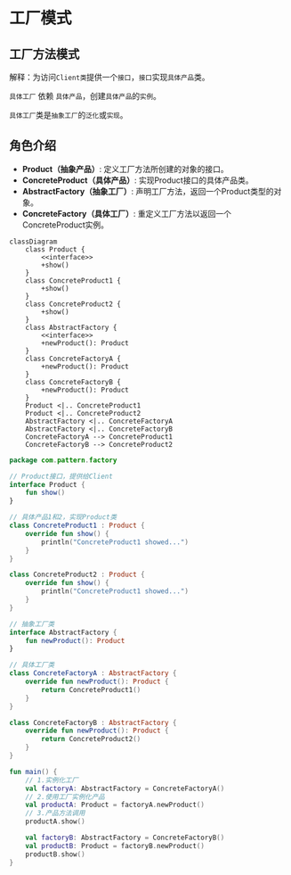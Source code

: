 # 工厂模式

## 工厂方法模式

解释：为访问`Client类`提供一个`接口`，`接口`实现`具体产品`类。

`具体工厂` 依赖 `具体产品`，创建`具体产品`的`实例`。

`具体工厂`类是`抽象工厂`的`泛化`或`实现`。

## 角色介绍
- **Product（抽象产品）**: 定义工厂方法所创建的对象的接口。
- **ConcreteProduct（具体产品）**: 实现Product接口的具体产品类。
- **AbstractFactory（抽象工厂）**: 声明工厂方法，返回一个Product类型的对象。
- **ConcreteFactory（具体工厂）**: 重定义工厂方法以返回一个ConcreteProduct实例。

```mermaid
classDiagram
    class Product {
        <<interface>>
        +show()
    }
    class ConcreteProduct1 {
        +show()
    }
    class ConcreteProduct2 {
        +show()
    }
    class AbstractFactory {
        <<interface>>
        +newProduct(): Product
    }
    class ConcreteFactoryA {
        +newProduct(): Product
    }
    class ConcreteFactoryB {
        +newProduct(): Product
    }
    Product <|.. ConcreteProduct1
    Product <|.. ConcreteProduct2
    AbstractFactory <|.. ConcreteFactoryA
    AbstractFactory <|.. ConcreteFactoryB
    ConcreteFactoryA --> ConcreteProduct1
    ConcreteFactoryB --> ConcreteProduct2
```

```kotlin
package com.pattern.factory

// Product接口，提供给Client
interface Product {
    fun show()
}

// 具体产品1和2，实现Product类
class ConcreteProduct1 : Product {
    override fun show() {
        println("ConcreteProduct1 showed...")
    }
}

class ConcreteProduct2 : Product {
    override fun show() {
        println("ConcreteProduct1 showed...")
    }
}

// 抽象工厂类
interface AbstractFactory {
    fun newProduct(): Product
}

// 具体工厂类
class ConcreteFactoryA : AbstractFactory {
    override fun newProduct(): Product {
        return ConcreteProduct1()
    }
}

class ConcreteFactoryB : AbstractFactory {
    override fun newProduct(): Product {
        return ConcreteProduct2()
    }
}

fun main() {
    // 1.实例化工厂
    val factoryA: AbstractFactory = ConcreteFactoryA()
    // 2.使用工厂实例化产品
    val productA: Product = factoryA.newProduct()
    // 3.产品方法调用
    productA.show()

    val factoryB: AbstractFactory = ConcreteFactoryB()
    val productB: Product = factoryB.newProduct()
    productB.show()
}
```

